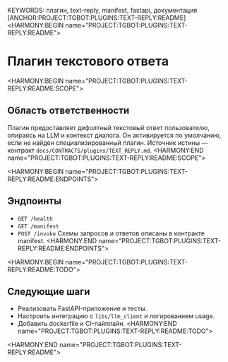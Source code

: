 KEYWORDS: плагин, text-reply, manifest, fastapi, документация
[ANCHOR:PROJECT:TGBOT:PLUGINS:TEXT-REPLY:README]
<HARMONY:BEGIN name="PROJECT:TGBOT:PLUGINS:TEXT-REPLY:README">
# Плагин текстового ответа

<HARMONY:BEGIN name="PROJECT:TGBOT:PLUGINS:TEXT-REPLY:README:SCOPE">
## Область ответственности
Плагин предоставляет дефолтный текстовый ответ пользователю, опираясь на LLM и контекст диалога. Он активируется по умолчанию, если не найден специализированный плагин. Источник истины — контракт `docs/CONTRACTS/plugins/TEXT_REPLY.md`.
<HARMONY:END name="PROJECT:TGBOT:PLUGINS:TEXT-REPLY:README:SCOPE">

<HARMONY:BEGIN name="PROJECT:TGBOT:PLUGINS:TEXT-REPLY:README:ENDPOINTS">
## Эндпоинты
- `GET /health`
- `GET /manifest`
- `POST /invoke`
Схемы запросов и ответов описаны в контракте manifest.
<HARMONY:END name="PROJECT:TGBOT:PLUGINS:TEXT-REPLY:README:ENDPOINTS">

<HARMONY:BEGIN name="PROJECT:TGBOT:PLUGINS:TEXT-REPLY:README:TODO">
## Следующие шаги
- Реализовать FastAPI-приложение и тесты.
- Настроить интеграцию с `libs/llm_client` и логированием usage.
- Добавить dockerfile и CI-пайплайн.
<HARMONY:END name="PROJECT:TGBOT:PLUGINS:TEXT-REPLY:README:TODO">

<HARMONY:END name="PROJECT:TGBOT:PLUGINS:TEXT-REPLY:README">
